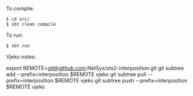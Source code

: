 To compile:

```
$ cd src/
$ sbt clean compile
```

To run:

```
$ sbt run
```

Vjeko notes:

export REMOTE=git@github.com:NetSys/sts2-interposition.git
git subtree add --prefix=interposition $REMOTE vjeko
git subtree pull --prefix=interposition $REMOTE vjeko
git subtree push --prefix=interposition $REMOTE vjeko
